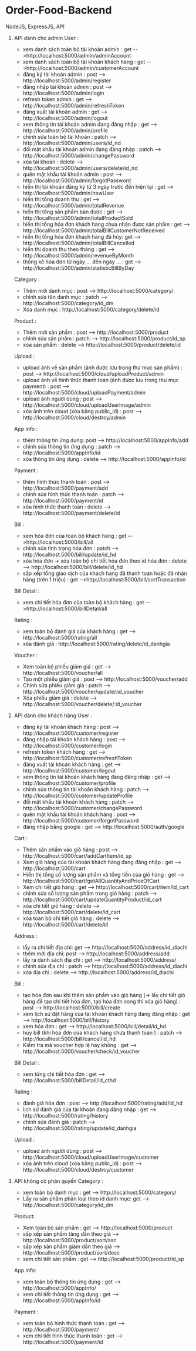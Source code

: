 # Order-Food-Backend

NodeJS, ExpressJS, API

1. API dành cho admin
   User :

   - xem danh sách toàn bộ tài khoản admin : get -->http://localhost:5000/admin/adminAccount
   - xem danh sách toàn bộ tài khoản khách hàng : get -->http://localhost:5000/admin/customerAccount
   - đăng ký tài khoản admin : post --> http://localhost:5000/admin/register
   - đăng nhập tài khoản admin : post --> http://localhost:5000/admin/login
   - refresh token admin : get --> http://localhost:5000/admin/refreshToken
   - đăng xuất tài khoản admin : get --> http://localhost:5000/admin/logout
   - xem thông tin tài khoản admin đang đăng nhập : get --> http://localhost:5000/admin/profile
   - chỉnh sửa toàn bộ tài khoản : patch --> http://localhost:5000/admin/users/id_nd
   - đổi mật khẩu tài khoản admin đang đăng nhập : patch --> http://localhost:5000/admin/changePassword
   - xóa tài khoản : delete --> http://localhost:5000/admin/users/delete/id_nd
   - quên mật khẩu tài khoản admin : post --> http://localhost:5000/admin/forgotPassword
   - hiển thị tài khoản đăng ký từ 3 ngày trước đến hiện tại : get --> http://localhost:5000/admin/newUser
   - hiển thị tổng doanh thu : get --> http://localhost:5000/admin/totalRevenue
   - hiển thị tổng sản phẩm bán được : get --> http://localhost:5000/admin/totalProductSold
   - hiển thị tổng hóa đơn khách hàng chưa nhận được sản phẩm : get --> http://localhost:5000/admin/totalBillCustomerNotReceived
   - hiển thị tổng hóa đơn khách hàng đã hủy: get --> http://localhost:5000/admin/totalBillCancelled
   - hiển thị doanh thu theo tháng : get --> http://localhost:5000/admin/revenueByMonth
   - thống kê hóa đơn từ ngày ... đến ngày ... : get --> http://localhost:5000/admin/statisticBillByDay

   Category :

   - Thêm mới danh mục : post --> http://localhost:5000/category/
   - chỉnh sửa tên danh mục : patch --> http://localhost:5000/category/id_dm
   - Xóa danh mục : http://localhost:5000/category/delete/id

   Product :

   - Thêm mới sản phẩm : post --> http://localhost:5000/product
   - chỉnh sửa sản phẩm : patch --> http://localhost:5000/product/id_sp
   - xóa sản phẩm : delete --> http://localhost:5000/product/delete/id

   Upload :

   - upload ảnh về sản phẩm (ảnh được lưu trong thư mục sản phẩm) : post --> http://localhost:5000/cloud/uploadProduct/admin
   - upload ảnh về hình thức thanh toán (ảnh được lưu trong thư mục payment) : post --> http://localhost:5000/cloud/uploadPayment/admin
   - upload ảnh người dùng : post --> http://localhost:5000/cloud/uploadUserImage/admin
   - xóa ảnh trên cloud (xóa bằng public_id) : post --> http://localhost:5000/cloud/destroy/admin

   App info :

   - thêm thông tin ứng dụng: post --> http://localhost:5000/appInfo/add
   - chỉnh sửa thông tin ứng dụng : patch --> http://localhost:5000/appInfo/id
   - xóa thông tin ứng dụng : delete --> http://localhost:5000/appInfo/id

   Payment :

   - thêm hình thức thanh toán : post --> http://localhost:5000/payment/add
   - chỉnh sửa hình thức thanh toán : patch --> http://localhost:5000/payment/id
   - xóa hình thức thanh toán : delete --> http://localhost:5000/payment/delete/id

   Bill :

   - xem hóa đơn của toàn bộ khách hàng : get -->http://localhost:5000/bill/all
   - chỉnh sửa tình trạng hóa đơn : patch --> http://localhost:5000/bill/update/id_hd
   - xóa hóa đơn -> xóa toàn bộ chi tiết hóa đơn theo id hóa đơn : delete --> http://localhost:5000/bill/delete/id_hd
   - sắp xếp tổng giao dịch của khách hàng đã thanh toán hoặc đã nhận hàng (trên 1 triệu) : get -->http://localhost:5000/bill/sortTransaction

   Bill Detail :

   - xem chi tiết hóa đơn của toàn bộ khách hàng : get -->http://localhost:5000/billDetail/all

   Rating :

   - xem toàn bộ đánh giá của khách hàng : get --> http://localhost:5000/rating/all
   - xóa đánh giá : http://localhost:5000/rating/delete/id_danhgia

   Voucher :

   - Xem toàn bộ phiếu giảm giá : get --> http://localhost:5000/voucher/all
   - Tạo một phiếu giảm giá : post --> http://localhost:5000/voucher/add
   - Chỉnh sửa phiếu giảm giá : patch --> http://localhost:5000/voucher/update/:id_voucher
   - Xóa phiếu giảm giá : delete --> http://localhost:5000/voucher/delete/:id_voucher

2. API dành cho khách hàng
   User :

   - đăng ký tài khoản khách hàng : post --> http://localhost:5000/customer/register
   - đăng nhập tài khoản khách hàng : post --> http://localhost:5000/customer/login
   - refresh token khách hàng : get --> http://localhost:5000/customer/refreshToken
   - đăng xuất tài khoản khách hàng : get --> http://localhost:5000/customer/logout
   - xem thông tin tài khoản khách hàng đang đăng nhập : get --> http://localhost:5000/customer/profile
   - chỉnh sửa thông tin tài khoản khách hàng : patch --> http://localhost:5000/customer/updateProfile
   - đổi mật khẩu tài khoản khách hàng : patch --> http://localhost:5000/customer/changePassword
   - quên mật khẩu tài khoản khách hàng : post --> http://localhost:5000/customer/forgotPassword
   - đăng nhập bằng google : get --> http://localhost:5000/auth/google

   Cart :

   - Thêm sản phẩm vào giỏ hàng : post --> http://localhost:5000/cart/addCartItem/id_sp
   - Xem giỏ hàng của tài khoản khách hàng đang đăng nhập : get --> http://localhost:5000/cart
   - Hiển thị tổng số lượng sản phẩm và tổng tiền của giỏ hàng : get --> http://localhost:5000/cart/getAllQuantityAndPriceOfCart
   - Xem chi tiết giỏ hàng : get --> http://localhost:5000/cart/item/id_cart
   - chỉnh sửa số lượng sản phẩm trong giỏ hàng : patch --> http://localhost:5000/cart/updateQuantityProduct/id_cart
   - xóa chi tiết giỏ hàng : delete --> http://localhost:5000/cart/delete/id_cart
   - xóa toàn bộ chi tiết giỏ hàng : delete --> http://localhost:5000/cart/deleteAll

   Address :

   - lấy ra chi tiết địa chỉ: get --> http://localhost:5000/address/id_diachi
   - thêm mới địa chỉ: post --> http://localhost:5000/address/add
   - lấy ra danh sách địa chỉ : get --> http://localhost:5000/address/
   - chỉnh sửa địa chỉ : patch --> http://localhost:5000/address/id_diachi
   - xóa địa chỉ : delete --> http://localhost:5000/address/id_diachi

   Bill :

   - tạo hóa đơn sau khi thêm sản phẩm vào giỏ hàng (-> lấy chi tiết giỏ hàng để tạo chi tiết hóa đơn, tạo hóa đơn xong thì xóa giỏ hàng) : post --> http://localhost:5000/bill/create
   - xem lịch sử đặt hàng của tài khoản khách hàng đang đăng nhập : get --> http://localhost:5000/bill/history
   - xem hóa đơn : get --> http://localhost:5000/bill/detail/id_hd
   - hủy bill (khi hóa đơn của khách hàng chưa thanh toán ) : patch --> http://localhost:5000/bill/cancel/id_hd
   - Kiểm tra mã voucher hợp lệ hay không : get --> http://localhost:5000/voucher/check/id_voucher

   Bill Detail :

   - xem từng chi tiết hóa đơn : get --> http://localhost:5000/billDetail/id_cthd

   Rating :

   - đánh giá hóa đơn : post --> http://localhost:5000/rating/add/id_hd
   - lịch sử đánh giá của tài khoản đang đăng nhập : get --> http://localhost:5000/rating/history
   - chỉnh sửa đánh giá : patch --> http://localhost:5000/rating/update/id_danhgia

   Upload :

   - upload ảnh người dùng : post --> http://localhost:5000/cloud/uploadUserImage/customer
   - xóa ảnh trên cloud (xóa bằng public_id) : post --> http://localhost:5000/cloud/destroy/customer

3. API không có phân quyền
   Category :

   - xem toàn bộ danh mục : get --> http://localhost:5000/category/
   - Lấy ra sản phẩm phân loại theo id danh mục: get --> http://localhost:5000/category/id_dm

   Product:

   - Xem toàn bộ sản phẩm : get --> http://localhost:5000/product
   - sắp xếp sản phẩm tăng dần theo giá --> http://localhost:5000/product/sort/asc
   - sắp xếp sản phẩm giảm dần theo giá --> http://localhost:5000/product/sort/desc
   - xem chi tiết sản phẩm : get --> http://localhost:5000/product/id_sp

   App info:

   - xem toàn bộ thông tin ứng dụng : get --> http://localhost:5000/appInfo/
   - xem chi tiết thông tin ứng dụng : get --> http://localhost:5000/appInfo/id

   Payment :

   - xem toàn bộ hình thức thanh toán : get --> http://localhost:5000/payment/
   - xem chi tiết hình thức thanh toán : get --> http://localhost:5000/payment/id
